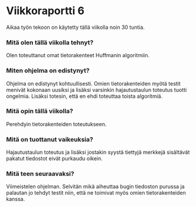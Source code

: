 # Viikkoraportti 6

Aikaa työn tekoon on käytetty tällä viikolla noin 30 tuntia.

### Mitä olen tällä viikolla tehnyt?
Olen toteuttanut omat tietorakenteet Huffmanin algoritmiin.

### Miten ohjelma on edistynyt?
Ohjelma on edistynyt kohtuullisesti. Omien tietorakenteiden myötä testit menivät kokonaan uusiksi ja lisäksi varsinkin hajautustaulun toteutus tuotti ongelmia. Lisäksi totesin, että en ehdi toteuttaa toista algoritmiä.

### Mitä opin tällä viikolla?
Perehdyin tietorakenteiden toteutukseen.

### Mitä on tuottanut vaikeuksia?
Hajautustaulun toteutus ja lisäksi jostakin syystä tiettyjä merkkejä sisältävät pakatut tiedostot eivät purkaudu oikein.

### Mitä teen seuraavaksi?
Viimeistelen ohjelman. Selvitän mikä aiheuttaa bugin tiedoston purussa ja palautan jo tehdyt testit niin, että ne toimivat myös omien tietorakenteiden kanssa.